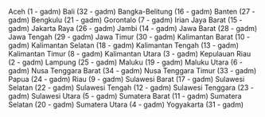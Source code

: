 Aceh (1 - gadm)
Bali (32 - gadm)
Bangka-Belitung (16 - gadm)
Banten (27 - gadm)
Bengkulu (21 - gadm)
Gorontalo (7 - gadm)
Irian Jaya Barat (15 - gadm)
Jakarta Raya (26 - gadm)
Jambi (14 - gadm)
Jawa Barat (28 - gadm)
Jawa Tengah (29 - gadm)
Jawa Timur (30 - gadm)
Kalimantan Barat (10 - gadm)
Kalimantan Selatan (18 - gadm)
Kalimantan Tengah (13 - gadm)
Kalimantan Timur (8 - gadm)
Kalimantan Utara (3 - gadm)
Kepulauan Riau (2 - gadm)
Lampung (25 - gadm)
Maluku (19 - gadm)
Maluku Utara (6 - gadm)
Nusa Tenggara Barat (34 - gadm)
Nusa Tenggara Timur (33 - gadm)
Papua (24 - gadm)
Riau (9 - gadm)
Sulawesi Barat (17 - gadm)
Sulawesi Selatan (22 - gadm)
Sulawesi Tengah (12 - gadm)
Sulawesi Tenggara (23 - gadm)
Sulawesi Utara (5 - gadm)
Sumatera Barat (11 - gadm)
Sumatera Selatan (20 - gadm)
Sumatera Utara (4 - gadm)
Yogyakarta (31 - gadm)
